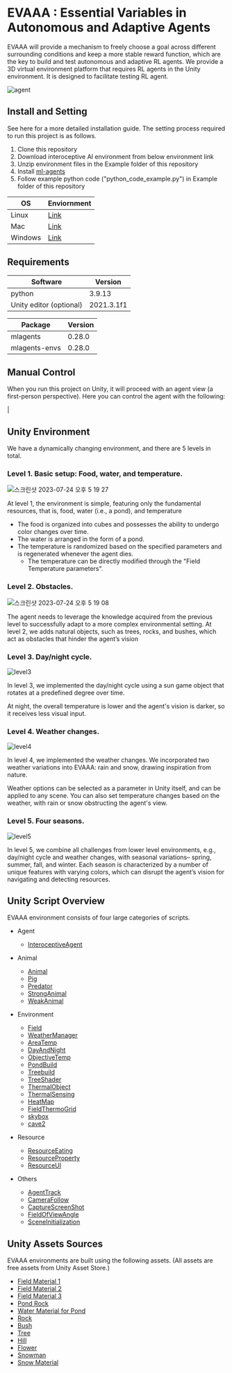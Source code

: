 # EVAAA : Essential Variables in Autonomous and Adaptive Agents

EVAAA will provide a mechanism to freely choose a goal across different surrounding conditions and keep a more stable reward function, which are the key to build and test autonomous and adaptive RL agents. We provide a 3D virtual environment platform that requires RL agents in the Unity environment. It is designed to facilitate testing RL agent.

![agent](https://github.com/cocoanlab/interoceptive-ai-env/assets/119106107/9ccad81f-925b-4330-976e-495bdb4e8b8e)

## Install and Setting
See here for a more detailed installation guide.
The setting process required to run this project is as follows.

1. Clone this repository
2. Download interoceptive AI environment from below environment link
3. Unzip environment files in the Example folder of this repository
4. Install [ml-agents](https://github.com/Unity-Technologies/ml-agents)
5. Follow example python code ("python_code_example.py") in Example folder of this repository

| OS      | Enviornment                                                                                     |
| ------- | ----------------------------------------------------------------------------------------------- |
| Linux   | [Link](https://drive.google.com/drive/folders/1OnsRKaeks3kpiVeBAEh47NpcbOHIqfW2?usp=sharing)    |
| Mac     | [Link](https://drive.google.com/drive/folders/1jKiPi0EFQbqylakLX4s5_1PZwB7C2M2R?usp=drive_link) |
| Windows | [Link](https://drive.google.com/drive/folders/1c5kjrWbcoLT0gueNWgvvqwIqcCO7qOj1?usp=drive_link) |

## Requirements
| Software                | Version    |
| ----------------------- | ---------- |
| python                  | 3.9.13     |
| Unity editor (optional) | 2021.3.1f1 |

| Package       | Version |
| ------------- | ------- |
| mlagents      | 0.28.0  |
| mlagents-envs | 0.28.0  |



<!-- ### Detailed Installation Guide
This is a more detailed step-by-step installation guide for EVAAA, written for users who don't have lots of experience with python dependencies, Github repositories, and/or Unity -- or in case you run into trouble with the installation.
Here we provide instructions for the installation required for the project. Make sure to follow all the necessary commands, configurations, and any additional setup required.

### Step 1. Clone EVAAA Repository
Here we provide the command to clone the main repository from GitHub to the local machine. We recommend creating a ‘root’ folder so that you can also keep your own training scripts, a Python virtual environment, and any other external EVAAA-related work in the same location.
Cloning this repository can be done either by:
- Downloading the .zip directly and extracting it into your 'root' folder
- Cloning using GitHub's command line interface

### Step 2. Install Dependencies
To run the project after replicating the repo, you must download the necessary packages in the following ways. You can install these via pip or conda, with or without a virtual environment created -- if you're more familiar with a particular method here it's probably best to stick to it.
In EVAAA, the implementation of environment and agent on Unity is based on C# and training is based on python. The way to download and set the packages needed are written at the below.

a. Python
따로 설치해야 할 python version이 존재하는지
- Download
b. Visual Studio Code
c. Unity

### Step 3. Download environment

### Step 4. Open at Unity Hub
Editor version: 2021.3.1f1
After all the packages are ready, then you can run EVAAA project at Unity.  -->


## Manual Control 
When you run this project on Unity, it will proceed with an agent view (a first-person perspective). Here you can control the agent with the following:
<!-- 

If you launch the environment directly from the executable or through the `play.py` script it will launch in player mode. Here you can control the agent with the following:

| Keyboard Key | Action               |
| ------------ | -------------------- |
| W            | move agent forwards  |
| S            | move agent backwards |
| A            | turn agent left      |
| D            | turn agent right     |
| C            | switch camera        |
| R            | reset environment    | --> |

## Unity Environment
We have a dynamically changing environment, and there are 5 levels in total. 

### Level 1. Basic setup: Food, water, and temperature.
![스크린샷 2023-07-24 오후 5 19 27](https://github.com/cocoanlab/interoceptive-ai-env/assets/119106107/eaf54264-d8fc-4c0f-8e25-af61d43855a2)

At level 1, the environment is simple, featuring only the fundamental resources, that is, food, water (i.e., a pond), and temperature
- The food is organized into cubes and possesses the ability to undergo color changes over time.
- The water is arranged in the form of a pond. 
- The temperature is randomized based on the specified parameters and is regenerated whenever the agent dies.
  - The temperature can be directly modified through the "Field Temperature parameters".


### Level 2. Obstacles.
![스크린샷 2023-07-24 오후 5 19 08](https://github.com/cocoanlab/interoceptive-ai-env/assets/119106107/50e57623-4c6d-4e35-b11f-c4bf676dbf1e)

The agent needs to leverage the knowledge acquired from the previous level to successfully adapt to a more complex environmental setting. 
At level 2, we adds natural objects, such as trees, rocks, and bushes, which act as obstacles that hinder the agent’s vision

### Level 3. Day/night cycle.
![level3](https://github.com/cocoanlab/interoceptive-ai-env/assets/119106107/22c63af0-41bb-43e5-963c-e248d3e8efb4)

In level 3, we implemented the day/night cycle using a sun game object that rotates at a predefined degree over time.

At night, the overall temperature is lower and the agent's vision is darker, so it receives less visual input. 

### Level 4. Weather changes.
![level4](https://github.com/cocoanlab/interoceptive-ai-env/assets/119106107/832dc75a-cb1b-44c2-9a54-218749524072)

In level 4, we implemented the weather changes. We incorporated two weather variations into EVAAA: rain and snow, drawing inspiration from nature.

Weather options can be selected as a parameter in Unity itself, and can be applied to any scene. 
You can also set temperature changes based on the weather, with rain or snow obstructing the agent's view. 

### Level 5. Four seasons.
![level5](https://github.com/cocoanlab/interoceptive-ai-env/assets/119106107/70df5a43-826b-468a-b4df-e2e63d0551e4)

In level 5, we combine all challenges from lower level environments, e.g., day/night cycle and weather changes, with seasonal variations– spring, summer, fall, and winter.
Each season is characterized by a number of unique features with varying colors, which can disrupt the agent’s vision for navigating and detecting resources.

## Unity Script Overview

EVAAA environment consists of four large categories of scripts.

+ Agent
    + [InteroceptiveAgent](https://github.com/cocoanlab/interoceptive-ai-env/blob/2dfe4d8842bde685f6d2fea5f07070c5c37aada1/Assets/Scripts/InteroceptiveAgent.cs)
	
+ Animal
    + [Animal](https://github.com/cocoanlab/interoceptive-ai-env/blob/r0.12.3/Assets/Scripts/Animal.cs)
    + [Pig](https://github.com/cocoanlab/interoceptive-ai-env/blob/r0.12.3/Assets/Scripts/Pig.cs)
    + [Predator](https://github.com/cocoanlab/interoceptive-ai-env/blob/r0.12.3/Assets/Scripts/Predator.cs)
    + [StrongAnimal](https://github.com/cocoanlab/interoceptive-ai-env/blob/r0.12.3/Assets/Scripts/StrongAnimal.cs)
    + [WeakAnimal](https://github.com/cocoanlab/interoceptive-ai-env/blob/r0.12.3/Assets/Scripts/WeakAnimal.cs)
	
+ Environment
    + [Field](https://github.com/cocoanlab/interoceptive-ai-env/blob/r0.12.3/Assets/Scripts/Field.cs)
    + [WeatherManager](https://github.com/cocoanlab/interoceptive-ai-env/blob/r0.12.3/Assets/Scripts/WeatherManager.cs)
    + [AreaTemp](https://github.com/cocoanlab/interoceptive-ai-env/blob/r0.12.3/Assets/Scripts/AreaTemp.cs)
    + [DayAndNight](https://github.com/cocoanlab/interoceptive-ai-env/blob/r0.12.3/Assets/Scripts/DayAndNight.cs)
    + [ObjectiveTemp](https://github.com/cocoanlab/interoceptive-ai-env/blob/r0.12.3/Assets/Scripts/ObjectTemp.cs)
    + [PondBuild](https://github.com/cocoanlab/interoceptive-ai-env/blob/r0.12.3/Assets/Scripts/PondBuild.cs)
    + [Treebuild](https://github.com/cocoanlab/interoceptive-ai-env/blob/r0.12.3/Assets/Scripts/TreeBuild.cs)
    + [TreeShader](https://github.com/cocoanlab/interoceptive-ai-env/blob/r0.12.3/Assets/Scripts/TreeShader.cs)
    + [ThermalObject](https://github.com/cocoanlab/interoceptive-ai-env/blob/r0.12.3/Assets/Scripts/ThermalObject.cs)
    + [ThermalSensing](https://github.com/cocoanlab/interoceptive-ai-env/blob/r0.12.3/Assets/Scripts/ThermalSensing.cs)
    + [HeatMap](https://github.com/cocoanlab/interoceptive-ai-env/blob/r0.12.3/Assets/Scripts/HeatMap.cs)
    + [FieldThermoGrid](https://github.com/cocoanlab/interoceptive-ai-env/blob/r0.12.3/Assets/Scripts/FieldThermoGrid.cs)
    + [skybox](https://github.com/cocoanlab/interoceptive-ai-env/blob/r0.12.3/Assets/Scripts/skybox.cs)
    + [cave2](https://github.com/cocoanlab/interoceptive-ai-env/blob/r0.12.3/Assets/Scripts/cave2.cs)
	
+ Resource
    + [ResourceEating](https://github.com/cocoanlab/interoceptive-ai-env/blob/r0.12.3/Assets/Scripts/ResourceEating.cs)
    + [ResourceProperty](https://github.com/cocoanlab/interoceptive-ai-env/blob/r0.12.3/Assets/Scripts/ResourceProperty.cs)
    + [ResourceUI](https://github.com/cocoanlab/interoceptive-ai-env/blob/r0.12.3/Assets/Scripts/ResourceUI.cs)
	
+ Others
    + [AgentTrack](https://github.com/cocoanlab/interoceptive-ai-env/blob/r0.12.3/Assets/Scripts/AgentTrack.cs)
    + [CameraFollow](https://github.com/cocoanlab/interoceptive-ai-env/blob/r0.12.3/Assets/Scripts/CameraFollow.cs)
    + [CaptureScreenShot](https://github.com/cocoanlab/interoceptive-ai-env/blob/r0.12.3/Assets/Scripts/CaptureScreenShot.cs)
    + [FieldOfViewAngle](https://github.com/cocoanlab/interoceptive-ai-env/blob/r0.12.3/Assets/Scripts/FieldOfViewAngle.cs)
    + [SceneInitialization](https://github.com/cocoanlab/interoceptive-ai-env/blob/r0.12.3/Assets/Scripts/SceneInitialization.cs)


## Unity Assets Sources

EVAAA environments are built using the following assets. (All assets are free assets from Unity Asset Store.)

+ [Field Material 1](https://assetstore.unity.com/packages/3d/environments/landscapes/mountain-terrain-rock-tree-97905)
+ [Field Material 2](https://assetstore.unity.com/packages/2d/textures-materials/floors/yughues-free-ground-materials-13001#content)
+ [Field Material 3](https://assetstore.unity.com/packages/2d/textures-materials/nature/snow-cliff-materials-137086#content)
+ [Pond Rock](https://assetstore.unity.com/packages/3d/props/exterior/rock-and-boulders-2-6947#content)
+ [Water Material for Pond](https://assetstore.unity.com/packages/2d/textures-materials/water/stylize-water-texture-153577#content)
+ [Rock](https://assetstore.unity.com/packages/3d/environments/landscapes/rocky-hills-environment-light-pack-89939#content)
+ [Bush](https://assetstore.unity.com/packages/3d/vegetation/plants/yughues-free-bushes-13168#content)
+ [Tree](https://assetstore.unity.com/packages/3d/vegetation/trees/2022-pbr-xfrogplants-sampler-229007#content)
+ [Hill](https://assetstore.unity.com/packages/3d/environments/landscapes/autumn-mountain-52251#content)
+ [Flower](https://assetstore.unity.com/packages/3d/environments/fantasy-landscape-103573#content)
+ [Snowman](https://assetstore.unity.com/packages/3d/props/free-snowman-105123#content)
+ [Snow Material](https://assetstore.unity.com/packages/2d/textures-materials/water/stylize-snow-texture-153579#content)
